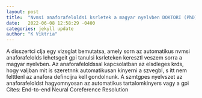 ```yaml
---
layout: post
title:  "Nvmsi anaforafeloldsi ksrletek a magyar nyelvben DOKTORI (PhD) RTEKEZS"
date:   2022-06-08 12:58:29 -0400
categories: jekyll update
author: "K Viktria"
---
```

A disszertci clja egy vizsglat bemutatsa, amely sorn az automatikus nvmsi anaforafelolds lehetsgeit gpi tanulsi ksrleteken keresztl veszem sorra a magyar nyelvben. Az anaforafeloldssal kapcsolatban az elsdleges krds, hogy valjban mit is szeretnnk automatikusan kinyerni a szvegbl, s itt nem felttlenl az anafora defincijra kell gondolnunk. A szmtgpes nyelvszet az anaforafeloldst hagyomnyosan az automatikus tartalomkinyers vagy a gpi 
Cites: End-to-end Neural Coreference Resolution